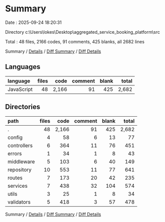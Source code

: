 # Summary

Date : 2025-09-24 18:20:31

Directory c:\\Users\\lokes\\Desktop\\aggregated_service_booking_platform\\src

Total : 48 files,  2166 codes, 91 comments, 425 blanks, all 2682 lines

Summary / [Details](details.md) / [Diff Summary](diff.md) / [Diff Details](diff-details.md)

## Languages
| language | files | code | comment | blank | total |
| :--- | ---: | ---: | ---: | ---: | ---: |
| JavaScript | 48 | 2,166 | 91 | 425 | 2,682 |

## Directories
| path | files | code | comment | blank | total |
| :--- | ---: | ---: | ---: | ---: | ---: |
| . | 48 | 2,166 | 91 | 425 | 2,682 |
| config | 4 | 58 | 6 | 13 | 77 |
| controllers | 6 | 364 | 11 | 76 | 451 |
| errors | 1 | 34 | 1 | 8 | 43 |
| middleware | 5 | 103 | 6 | 40 | 149 |
| repository | 10 | 553 | 11 | 77 | 641 |
| routes | 7 | 173 | 20 | 42 | 235 |
| services | 7 | 438 | 32 | 104 | 574 |
| utils | 3 | 25 | 1 | 8 | 34 |
| validators | 5 | 418 | 3 | 57 | 478 |

Summary / [Details](details.md) / [Diff Summary](diff.md) / [Diff Details](diff-details.md)